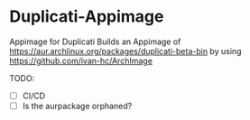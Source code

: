 # Duplicati-Appimage
Appimage for Duplicati
Builds an Appimage of https://aur.archlinux.org/packages/duplicati-beta-bin by using https://github.com/ivan-hc/ArchImage

TODO:
- [ ] CI/CD
- [ ] Is the aurpackage orphaned?
